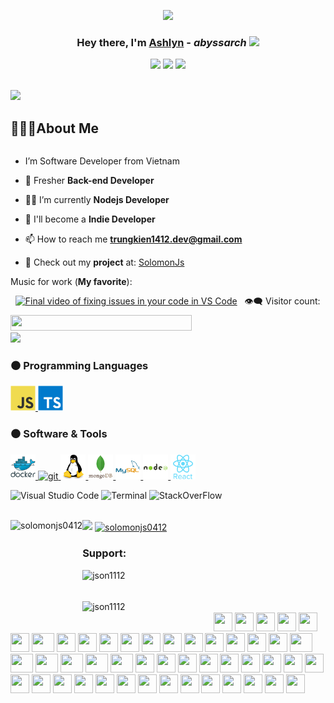<!-- <style>
  * {
    background-color: black;
  }
  .white {
    background-color: black;
    color: white;
  }
  #about {
    display: inline-block;
    line-height: 40px;
    margin-left: -5px;
  }
</style> -->
<p align="center">
  <img
    src="https://media.giphy.com/media/M9gbBd9nbDrOTu1Mqx/giphy.gif"
    width="100"
  />
</p>
<h3 class="white" align="center">
  Hey there, I'm
  <a href="#">Ashlyn</a> -
  <i>abyssarch</i>
  <img
    src="https://media.giphy.com/media/hvRJCLFzcasrR4ia7z/giphy.gif"
    width="28"
  />
</h3>

<p align="center">
  <a href="mailto:trungkien1412.dev@gmail.com"
    ><img
      src="https://img.shields.io/badge/-Gmail-D14836?style=for-the-badge&logo=Gmail&logoColor=white"
  /></a>
  <a href="https://www.linkedin.com/in/trungkiendev/"
    ><img
      src="https://img.shields.io/badge/Linkedin-%230077B5.svg?style=for-the-badge&logo=linkedin&logoColor=white"
  /></a>
  <a href="https://www.linkedin.com/in/trungkiendev/"
    ><img
      src="https://img.shields.io/badge/Reddit-%23FF4500.svg?style=for-the-badge&logo=Reddit&logoColor=white"
  /></a>
  <!-- <a href="https://discordapp.com/users/602711169907818525"
    ><img
      src="https://img.shields.io/badge/Discord-7289DA?style=for-the-badge&logo=discord&logoColor=white"
  /></a> -->
  <br />
  <br />
</p>

<img
  src="https://user-images.githubusercontent.com/73097560/115834477-dbab4500-a447-11eb-908a-139a6edaec5c.gif"
/>



<h2 class="white">
  👨🏻‍💻About Me
</h2>

<div class="about" style= "display: inline-block;">

- I’m Software Developer from Vietnam

- 🌱 Fresher **Back-end Developer**

- 👨‍💻 I’m currently **Nodejs Developer**

- 🔭 I'll become a **Indie Developer**

- 📫 How to reach me **trungkien1412.dev@gmail.com**

- 👯 Check out my **project** at:
      <a href="https://github.com/SolomonJs0412?tab=repositories">SolomonJs</a>

Music for work (**My favorite**):

<div align="center">


[![Final video of fixing issues in your code in VS Code](https://i.ytimg.com/vi/Ez77hsM7tRU/hqdefault.jpg?s…AFwAcABBg==&rs=AOn4CLDeI5GTNCytiE1B9QzM3u1IRdw5ow)](https://www.youtube.com/watch?v=Ez77hsM7tRU)

</div>
</div>
👁️‍🗨️ Visitor count:  
  <img
    height="25px"
    width="290px"
    src="https://profile-counter.glitch.me/SolomonJs/count.svg"
  />
</div>
<br />
<img
  src="https://user-images.githubusercontent.com/73097560/115834477-dbab4500-a447-11eb-908a-139a6edaec5c.gif"
/>

<div>

  ### ⚫️ Programming Languages

  <p align="left">
<p align="left">   <a href="https://developer.mozilla.org/en-US/docs/Web/JavaScript" target="_blank" rel="noreferrer"> <img src="https://raw.githubusercontent.com/devicons/devicon/master/icons/javascript/javascript-original.svg" alt="javascript" width="40" height="40"/> </a>   <a href="https://www.typescriptlang.org/" target="_blank" rel="noreferrer"> <img src="https://raw.githubusercontent.com/devicons/devicon/master/icons/typescript/typescript-original.svg" alt="typescript" width="40" height="40"/> </a> </p>

  </p>

  ### ⚫️ Software & Tools
  <p align="left">
<p align="left"> <a href="https://www.docker.com/" target="_blank" rel="noreferrer"> <img src="https://raw.githubusercontent.com/devicons/devicon/master/icons/docker/docker-original-wordmark.svg" alt="docker" width="40" height="40"/> </a> <a href="https://git-scm.com/" target="_blank" rel="noreferrer"> <img src="https://www.vectorlogo.zone/logos/git-scm/git-scm-icon.svg" alt="git" width="40" height="40"/> </a> <a href="https://www.linux.org/" target="_blank" rel="noreferrer"> <img src="https://raw.githubusercontent.com/devicons/devicon/master/icons/linux/linux-original.svg" alt="linux" width="40" height="40"/> </a> <a href="https://www.mongodb.com/" target="_blank" rel="noreferrer"> <img src="https://raw.githubusercontent.com/devicons/devicon/master/icons/mongodb/mongodb-original-wordmark.svg" alt="mongodb" width="40" height="40"/> </a> <a href="https://www.mysql.com/" target="_blank" rel="noreferrer"> <img src="https://raw.githubusercontent.com/devicons/devicon/master/icons/mysql/mysql-original-wordmark.svg" alt="mysql" width="40" height="40"/> </a> <a href="https://nodejs.org" target="_blank" rel="noreferrer"> <img src="https://raw.githubusercontent.com/devicons/devicon/master/icons/nodejs/nodejs-original-wordmark.svg" alt="nodejs" width="40" height="40"/> </a> <a href="https://reactjs.org/" target="_blank" rel="noreferrer"> <img src="https://raw.githubusercontent.com/devicons/devicon/master/icons/react/react-original-wordmark.svg" alt="react" width="40" height="40"/> </a> </p>

  </p>

  <p>
   <img
      alt="Visual Studio Code"
      src="https://img.shields.io/badge/VSCode-0078d7.svg?logo=visual-studio-code&logoColor=white"
    />
    <img
      alt="Terminal"
      src="https://img.shields.io/badge/Terminal-000000?logo=windowsterminal&logoColor=4D4D4D&style=flat-square"
    />
    <img
      alt="StackOverFlow"
      src="https://img.shields.io/badge/-StackOverFlow-FE7A16?logo=stack-overflow&logoColor=white"
    />
  </p>
</div>

<br />
<img
  src="https://user-images.githubusercontent.com/73097560/115834477-dbab4500-a447-11eb-908a-139a6edaec5c.gif"
/>

<a align="center" href="https://github.com/SolomonJs0412">
  <img
    height="155em"
    src="https://github-readme-stats.vercel.app/api/top-langs?username=solomonjs0412&show_icons=true&theme=algolia&include_all_commits=true&count_private=true&locale=en&layout=compact" alt="solomonjs0412" "
    align="left"
  />
  <img align="center" height="155em" src="https://github-readme-stats.vercel.app/api?username=solomonjs0412&show_icons=true&theme=algolia&include_all_commits=true&count_private=true" alt="solomonjs0412" />

</a>

<h3 align="left">Support:</h3>
<p><a href="https://www.buymeacoffee.com/json1112"> <img align="left" src="https://cdn.buymeacoffee.com/buttons/v2/default-yellow.png" height="50" width="210" alt="json1112" /></a><a href="https://ko-fi.com/json1112"> <img align="left" src="https://cdn.ko-fi.com/cdn/kofi3.png?v=3" height="50" width="210" alt="json1112" /></a></p><br><br>
<br />
<br />
<div>
  <img
    src="https://cultofthepartyparrot.com/parrots/hd/nodeparrot.gif"
    width="30"
    height="30"
  />
  <img
    src="https://cultofthepartyparrot.com/flags/hd/indiaparrot.gif"
    width="30"
    height="30"
  />
  <img
    src="https://cultofthepartyparrot.com/parrots/hd/redhatparrot.gif"
    width="30"
    height="30"
  />
  <img
    src="https://cultofthepartyparrot.com/parrots/hd/angelparrot.gif"
    width="30"
    height="30"
  />
  <img
    src="https://cultofthepartyparrot.com/parrots/hd/coffeeparrot.gif"
    width="30"
    height="30"
  />
  <img
    src="https://cultofthepartyparrot.com/parrots/hd/gentlemanparrot.gif"
    width="30"
    height="30"
  />
  <img
    src="https://cultofthepartyparrot.com/parrots/asyncparrot.gif"
    width="36"
    height="30"
  />
  <img
    src="https://cultofthepartyparrot.com/parrots/hd/60fpsparrot.gif"
    width="30"
    height="30"
  />
  <img
    src="https://cultofthepartyparrot.com/parrots/hd/jumpingparrot.gif"
    width="30"
    height="30"
  />
  <img
    src="https://cultofthepartyparrot.com/parrots/hd/dadparrot.gif"
    width="30"
    height="30"
  />
  <img
    src="https://cultofthepartyparrot.com/guests/partyowl.gif"
    width="30"
    height="30"
  />
  <img
    src="https://cultofthepartyparrot.com/parrots/hd/sadparrot.gif"
    width="30"
    height="30"
  />
  <img
    src="https://cultofthepartyparrot.com/parrots/hd/thumbsupparrot.gif"
    width="30"
    height="30"
  />
  <img
    src="https://cultofthepartyparrot.com/parrots/hd/opensourceparrot.gif"
    width="30"
    height="30"
  />
  <img
    src="https://cultofthepartyparrot.com/parrots/hd/pokeparrot.gif"
    width="30"
    height="30"
  />
  <img
    src="https://cultofthepartyparrot.com/parrots/hd/dealwithitnowparrot.gif"
    width="30"
    height="30"
  />
  <img
    src="https://cultofthepartyparrot.com/parrots/hd/hypnoparrotlight.gif"
    width="30"
    height="30"
  />
  <img
    src="https://cultofthepartyparrot.com/parrots/databaseparrot.gif"
    width="30"
    height="30"
  />
  <img
    src="https://cultofthepartyparrot.com/parrots/fixparrot.gif"
    width="36"
    height="30"
  />
  <img
    src="https://cultofthepartyparrot.com/parrots/hd/reactparrot.gif"
    width="36"
    height="30"
  />
  <img
    src="https://cultofthepartyparrot.com/parrots/loveparrot.gif"
    width="36"
    height="30"
  />
  <img
    src="https://cultofthepartyparrot.com/parrots/hd/exceptionallyfastparrot.gif"
    width="36"
    height="30"
  />
  <img
    src="https://cultofthepartyparrot.com/parrots/sovjetparrot.gif"
    width="36"
    height="30"
  />
  <img
    src="https://cultofthepartyparrot.com/parrots/skiparrot.gif"
    width="36"
    height="30"
  />
  <img
    src="https://cultofthepartyparrot.com/parrots/hd/laptop_parrot.gif"
    width="30"
    height="30"
  />
  <img
    src="https://cultofthepartyparrot.com/parrots/hd/wineparrot.gif"
    width="30"
    height="30"
  />
  <img
    src="https://cultofthepartyparrot.com/parrots/hd/wfhparrot.gif"
    width="30"
    height="30"
  />
  <img
    src="https://cultofthepartyparrot.com/parrots/hd/spinningparrot.gif"
    width="30"
    height="30"
  />
  <img
    src="https://cultofthepartyparrot.com/parrots/hd/levitationparrot.gif"
    width="30"
    height="30"
  />
  <img
    src="https://cultofthepartyparrot.com/parrots/hd/meldparrot.gif"
    width="30"
    height="30"
  />
  <img
    src="https://cultofthepartyparrot.com/parrots/slomoparrot.gif"
    width="30"
    height="30"
  />
  <img
    src="https://cultofthepartyparrot.com/parrots/hd/moonwalkingparrot.gif"
    width="30"
    height="30"
  />
  <img
    src="https://cultofthepartyparrot.com/parrots/hd/phparrot.gif"
    width="30"
    height="30"
  />
  <img
    src="https://cultofthepartyparrot.com/parrots/hd/stableparrot.gif"
    width="30"
    height="30"
  />
  <img
    src="https://cultofthepartyparrot.com/parrots/hd/scienceparrot.gif"
    width="30"
    height="30"
  />
  <img
    src="https://cultofthepartyparrot.com/parrots/cryptoparrot.gif"
    width="30"
    height="30"
  />
  <img
    src="https://cultofthepartyparrot.com/parrots/hd/hmmparrot.gif"
    width="30"
    height="30"
  />
  <img
    src="https://cultofthepartyparrot.com/parrots/hd/pirateparrot.gif"
    width="30"
    height="30"
  />
  <img
    src="https://cultofthepartyparrot.com/parrots/hd/footballparrot.gif"
    width="30"
    height="30"
  />
  <img
    src="https://cultofthepartyparrot.com/parrots/hd/illuminatiparrot.gif"
    width="30"
    height="30"
  />
  <img
    src="https://cultofthepartyparrot.com/parrots/hd/hypnoparrotdark.gif"
    width="30"
    height="30"
  />
  <img
    src="https://cultofthepartyparrot.com/parrots/hd/mustacheparrot.gif"
    width="30"
    height="30"
  />
  <img
    src="https://cultofthepartyparrot.com/parrots/pythonparrot.gif"
    width="30"
    height="30"
  />
  <img
    src="https://cultofthepartyparrot.com/parrots/hd/astronautparrot.gif"
    width="30"
    height="30"
  />
  <img
    src="https://cultofthepartyparrot.com/parrots/mongodbparrot.gif"
    width="30"
    height="30"
  />
  <img
    src="https://cultofthepartyparrot.com/parrots/deployparrot.gif"
    width="30"
    height="30"
  />
  <img
    src="https://cultofthepartyparrot.com/parrots/drupal_parrot.gif"
    width="30"
    height="30"
  />
</div>
